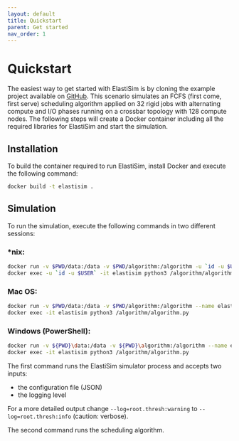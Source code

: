 ```yaml
---
layout: default
title: Quickstart
parent: Get started
nav_order: 1
---
```


# Quickstart

The easiest way to get started with ElastiSim is by cloning the example project available on [GitHub](https://github.com/elastisim/example-project). This scenario simulates an FCFS (first come, first serve) scheduling algorithm applied on 32 rigid jobs with alternating compute and I/O phases running on a crossbar topology with 128 compute nodes. The following steps will create a Docker container including all the required libraries for ElastiSim and start the simulation.

## Installation

To build the container required to run ElastiSim, install Docker and execute the following command:
```sh
docker build -t elastisim .
```

## Simulation

To run the simulation, execute the following commands in two different sessions:

### \*nix:
```sh
docker run -v $PWD/data:/data -v $PWD/algorithm:/algorithm -u `id -u $USER` --name elastisim -it --rm elastisim /data/input/configuration.json --log=root.thresh:warning
docker exec -u `id -u $USER` -it elastisim python3 /algorithm/algorithm.py
```

### Mac OS:
```sh
docker run -v $PWD/data:/data -v $PWD/algorithm:/algorithm --name elastisim -it --rm elastisim /data/input/configuration.json --log=root.thresh:warning
docker exec -it elastisim python3 /algorithm/algorithm.py
```

### Windows (PowerShell):
```sh
docker run -v ${PWD}\data:/data -v ${PWD}\algorithm:/algorithm --name elastisim -it --rm elastisim /data/input/configuration.json --log=root.thresh:warning
docker exec -it elastisim python3 /algorithm/algorithm.py
```

The first command runs the ElastiSim simulator process and accepts two inputs:
- the configuration file (JSON)
- the logging level

For a more detailed output change `--log=root.thresh:warning` to `--log=root.thresh:info` (caution: verbose).

The second command runs the scheduling algorithm.
